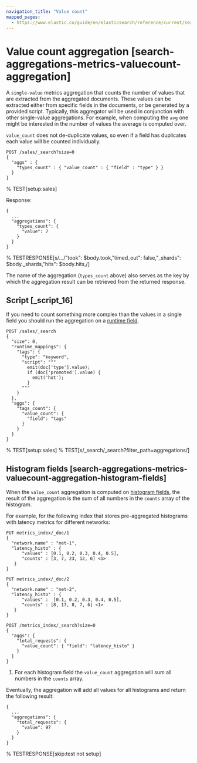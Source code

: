 ```yaml
---
navigation_title: "Value count"
mapped_pages:
  - https://www.elastic.co/guide/en/elasticsearch/reference/current/search-aggregations-metrics-valuecount-aggregation.html
---
```


# Value count aggregation [search-aggregations-metrics-valuecount-aggregation]


A `single-value` metrics aggregation that counts the number of values that are extracted from the aggregated documents. These values can be extracted either from specific fields in the documents, or be generated by a provided script. Typically, this aggregator will be used in conjunction with other single-value aggregations. For example, when computing the `avg` one might be interested in the number of values the average is computed over.

`value_count` does not de-duplicate values, so even if a field has duplicates each value will be counted individually.

```console
POST /sales/_search?size=0
{
  "aggs" : {
    "types_count" : { "value_count" : { "field" : "type" } }
  }
}
```
%  TEST[setup:sales]

Response:

```console-result
{
  ...
  "aggregations": {
    "types_count": {
      "value": 7
    }
  }
}
```
%  TESTRESPONSE[s/\.\.\./"took": $body.took,"timed_out": false,"_shards": $body._shards,"hits": $body.hits,/]

The name of the aggregation (`types_count` above) also serves as the key by which the aggregation result can be retrieved from the returned response.

## Script [_script_16]

If you need to count something more complex than the values in a single field you should run the aggregation on a [runtime field](docs-content://manage-data/data-store/mapping/runtime-fields.md).

```console
POST /sales/_search
{
  "size": 0,
  "runtime_mappings": {
    "tags": {
      "type": "keyword",
      "script": """
        emit(doc['type'].value);
        if (doc['promoted'].value) {
          emit('hot');
        }
      """
    }
  },
  "aggs": {
    "tags_count": {
      "value_count": {
        "field": "tags"
      }
    }
  }
}
```
%  TEST[setup:sales]
%  TEST[s/_search/_search?filter_path=aggregations/]


## Histogram fields [search-aggregations-metrics-valuecount-aggregation-histogram-fields]

When the `value_count` aggregation is computed on [histogram fields](/reference/elasticsearch/mapping-reference/histogram.md), the result of the aggregation is the sum of all numbers in the `counts` array of the histogram.

For example, for the following index that stores pre-aggregated histograms with latency metrics for different networks:

```console
PUT metrics_index/_doc/1
{
  "network.name" : "net-1",
  "latency_histo" : {
      "values" : [0.1, 0.2, 0.3, 0.4, 0.5],
      "counts" : [3, 7, 23, 12, 6] <1>
   }
}

PUT metrics_index/_doc/2
{
  "network.name" : "net-2",
  "latency_histo" : {
      "values" :  [0.1, 0.2, 0.3, 0.4, 0.5],
      "counts" : [8, 17, 8, 7, 6] <1>
   }
}

POST /metrics_index/_search?size=0
{
  "aggs": {
    "total_requests": {
      "value_count": { "field": "latency_histo" }
    }
  }
}
```

1. For each histogram field the `value_count` aggregation will sum all numbers in the `counts` array.

Eventually, the aggregation will add all values for all histograms and return the following result:

```console-result
{
  ...
  "aggregations": {
    "total_requests": {
      "value": 97
    }
  }
}
```
%  TESTRESPONSE[skip:test not setup]


